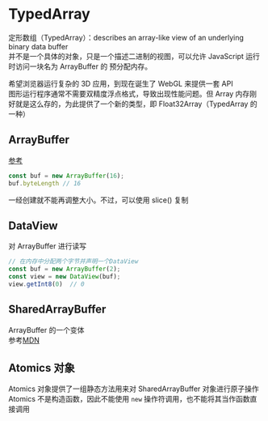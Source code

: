 # TypedArray
定形数组（TypedArray）：describes an array-like view of an underlying binary data buffer  
并不是一个具体的对象，只是一个描述二进制的视图，可以允许 JavaScript 运行时访问一块名为 ArrayBuffer 的 预分配内存。  

希望浏览器运行复杂的 3D 应用，到现在诞生了 WebGL 来提供一套 API  
图形运行程序通常不需要双精度浮点格式，导致出现性能问题。但 Array 内存刚好就是这么存的，为此提供了一个新的类型，即 Float32Array（TypedArray 的一种）    

## ArrayBuffer
[参考](https://sagittarius-rev.gitbooks.io/understanding-ecmascript-6-zh-ver/content/chapter_10.html)

``` js
const buf = new ArrayBuffer(16);
buf.byteLength // 16
```
一经创建就不能再调整大小。不过，可以使用 slice() 复制  

## DataView
对 ArrayBuffer 进行读写  
``` js
// 在内存中分配两个字节并声明一个DataView 
const buf = new ArrayBuffer(2); 
const view = new DataView(buf);
view.getInt8(0)  // 0
```
## SharedArrayBuffer
ArrayBuffer 的一个变体  
参考[MDN](https://developer.mozilla.org/zh-CN/docs/Web/JavaScript/Reference/Global_Objects/SharedArrayBuffer)

## Atomics 对象

Atomics 对象提供了一组静态方法用来对 SharedArrayBuffer 对象进行原子操作  
Atomics 不是构造函数，因此不能使用 `new` 操作符调用，也不能将其当作函数直接调用